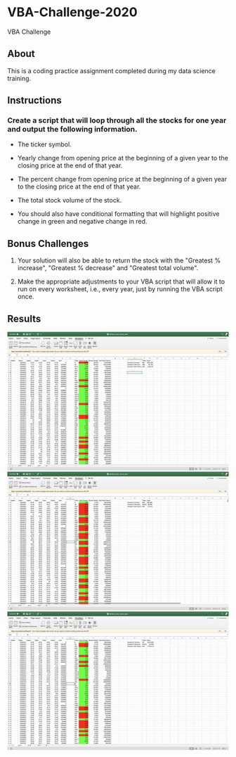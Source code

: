 # VBA-Challenge-2020
VBA Challenge

## About
This is a coding practice assignment completed during my data science training.

## Instructions

### Create a script that will loop through all the stocks for one year and output the following information.

  * The ticker symbol.

  * Yearly change from opening price at the beginning of a given year to the closing price at the end of that year.

  * The percent change from opening price at the beginning of a given year to the closing price at the end of that year.

  * The total stock volume of the stock.

  * You should also have conditional formatting that will highlight positive change in green and negative change in red.

## Bonus Challenges

1. Your solution will also be able to return the stock with the "Greatest % increase", "Greatest % decrease" and "Greatest total volume". 

2. Make the appropriate adjustments to your VBA script that will allow it to run on every worksheet, i.e., every year, just by running the VBA script once.

## Results

![2014](2014StockData.png)
![2015](2015StockData.png)
![2016](2016StockData.png)

